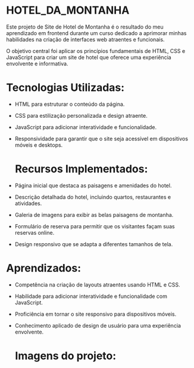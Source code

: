 # HOTEL_DA_MONTANHA

Este projeto de Site de Hotel de Montanha é o resultado do meu aprendizado em frontend durante um curso dedicado a aprimorar minhas habilidades na criação de interfaces web atraentes e funcionais.

O objetivo central foi aplicar os princípios fundamentais de HTML, CSS e JavaScript para criar um site de hotel que oferece uma experiência envolvente e informativa.

##

# Tecnologias Utilizadas:

- HTML para estruturar o conteúdo da página.
- CSS para estilização personalizada e design atraente.
- JavaScript para adicionar interatividade e funcionalidade.
- Responsividade para garantir que o site seja acessível em dispositivos móveis e desktops.

  ##

  # Recursos Implementados:

- Página inicial que destaca as paisagens e amenidades do hotel.
- Descrição detalhada do hotel, incluindo quartos, restaurantes e atividades.
- Galeria de imagens para exibir as belas paisagens de montanha.
- Formulário de reserva para permitir que os visitantes façam suas reservas online.
- Design responsivo que se adapta a diferentes tamanhos de tela.

# Aprendizados:

- Competência na criação de layouts atraentes usando HTML e CSS.
- Habilidade para adicionar interatividade e funcionalidade com JavaScript.
- Proficiência em tornar o site responsivo para dispositivos móveis.
- Conhecimento aplicado de design de usuário para uma experiência envolvente.

  ##

  # Imagens do projeto:

